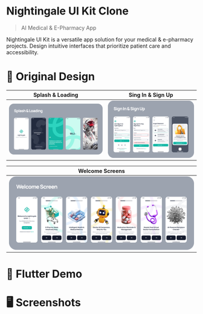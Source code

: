 # Nightingale UI Kit Clone

> AI Medical & E-Pharmacy App

Nightingale UI Kit is a versatile app solution for your medical & e-pharmacy projects. Design intuitive interfaces that prioritize patient care and accessibility.

# 🎨 Original Design

| Splash & Loading | Sing In & Sign Up |
|-----------------|-------------|
| ![Splash](screenshots/splash_loading.png) | ![SignUp](screenshots/signIn_signUp.png) |

| Welcome Screens |
|-----------------|
| ![Welcome](screenshots/welcome_screen.png) |

# 📱 Flutter Demo 

# 🖥️ Screenshots